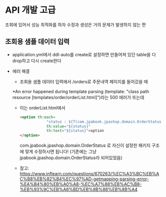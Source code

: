 # API 개발 고급
조회에 있어서 성능 최적화를 하자 
수정과 생성은 거의 문제가 발생하지 않는 편 

## 조회용 샘플 데이터 입력
* application.yml에서 ddl-auto를 create로 설정하면 만들어져 있던 table을 다 drop하고 다시 create한다 
* 에러 해결 
    * 조회용 샘플 데이터 입력에서 /orders로 주문내역 페이지를 들어갔을 때 

    *An error happened during template parsing (template: "class path resource [templates/order/orderList.html]")라는 500 에러가 뜨는데 
    * 이는 orderList.html에서 
        ```html
        <option th:each=
                    "status : ${T(com.jpabook.jpashop.domain.OrderStatus).values()}"
                    th:value="${status}"
                    th:text="${status}">option
        </option>
        ```

        com.jpabook.jpashop.domain.OrderStatus 로 자신이 설정한 패키지 구조에 맞게 수정하시면 됩니다! (기존에는 그냥 jpabook.jpashop.domain.OrderStatus라 되어있었음)

    * 참고: https://www.inflearn.com/questions/670263/%EC%A3%BC%EB%AC%B8%EB%82%B4%EC%97%AD-getmapping-parsing-error-%EA%B4%80%EB%A0%A8-%EC%A7%88%EB%AC%B8-%EB%93%9C%EB%A6%BD%EB%8B%88%EB%8B%A4
    